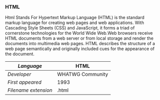 ### HTML
Html Stands For Hypertext Markup Language (HTML) is the standard markup language for creating web pages and web applications. With Cascading Style Sheets (CSS) and JavaScript, it forms a triad of cornerstone technologies for the World Wide Web.Web browsers receive HTML documents from a web server or from local storage and render the documents into multimedia web pages. HTML describes the structure of a web page semantically and originally included cues for the appearance of the document.

|_Language_|HTML|
|-|-|
|_Developer_|WHATWG Community|
|_First appeared_|1993|
|_Filename extension_|.html|